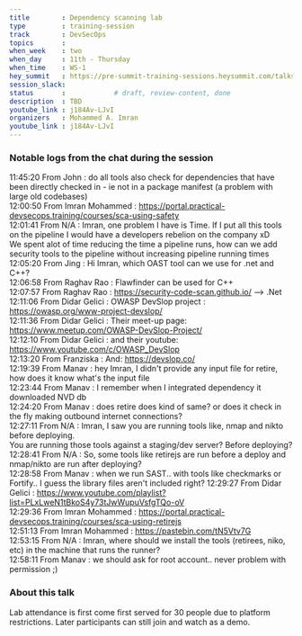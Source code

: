 ```yaml
---
title        : Dependency scanning lab
type         : training-session
track        : DevSecOps
topics       : 
when_week    : two
when_day     : 11th - Thursday
when_time    : WS-1
hey_summit   : https://pre-summit-training-sessions.heysummit.com/talks/dependency-scanning-lab/
session_slack:
status       :            # draft, review-content, done
description  : TBD
youtube_link : j184Av-LJvI
organizers   : Mohammed A. Imran
youtube_link : j184Av-LJvI
---
```



### Notable logs from the chat during the session 

11:45:20	 From John : do all tools also check for dependencies that have been directly checked in - ie not in a package manifest (a problem with large old codebases)   \
12:00:50	 From Imran Mohammed : https://portal.practical-devsecops.training/courses/sca-using-safety \
12:01:41	 From N/A : Imran, one problem I have is Time. If I put all this tools on the pipeline I would have a developers rebelion on the company xD  \
We spent alot of time reducing the time a pipeline runs, how can we add security tools to the pipeline without increasing pipeline running times  \
12:05:20	 From Jing : Hi Imran, which OAST tool can we use for .net and C++?  \
12:06:58	 From Raghav Rao : Flawfinder can be used for C++  \
12:07:57	 From Raghav Rao : https://security-code-scan.github.io/ —> .Net  \
12:11:06	 From Didar Gelici : OWASP DevSlop project : https://owasp.org/www-project-devslop/  \
12:11:36	 From Didar Gelici : Their meet-up page: https://www.meetup.com/OWASP-DevSlop-Project/  \
12:12:10	 From Didar Gelici : and their youtube: https://www.youtube.com/c/OWASP_DevSlop   \
12:13:20	 From Franziska : And: https://devslop.co/   \
12:19:39	 From Manav : hey Imran, I didn't provide any input file for retire, how does it know what's the input file  \
12:23:44	 From Manav : I remember when I integrated dependency it downloaded NVD db  \
12:24:20	 From Manav : does retire does kind of same? or does it check in the fly making outbound internet connections?  \
12:27:11	 From N/A : Imran, I saw you are running tools like, nmap and nikto before deploying.  \
You are running those tools against a staging/dev server? Before deploying?  \
12:28:41	 From N/A : So, some tools like retirejs are run before a deploy and nmap/nikto are run after deploying?  \
12:28:58	 From Manav : when we run SAST.. with tools like checkmarks or Fortify.. I guess the library files aren't included right?
12:29:27	 From Didar Gelici : https://www.youtube.com/playlist?list=PLxLweN1tBkoS4y73tJwWupuVsfgTQo-oV  \
12:29:36	 From Imran Mohammed : https://portal.practical-devsecops.training/courses/sca-using-retirejs   \
12:51:13	 From Imran Mohammed : https://pastebin.com/tN5Vtv7G  \
12:53:15	 From N/A : Imran, where should we install the tools (retirees, niko, etc) in the machine that runs the runner?  \
12:58:11	 From Manav : we should ask for root account.. never problem with permission ;)  


### About this talk

Lab attendance is first come first served for 30 people due to platform restrictions. 
Later participants can still join and watch as a demo.
